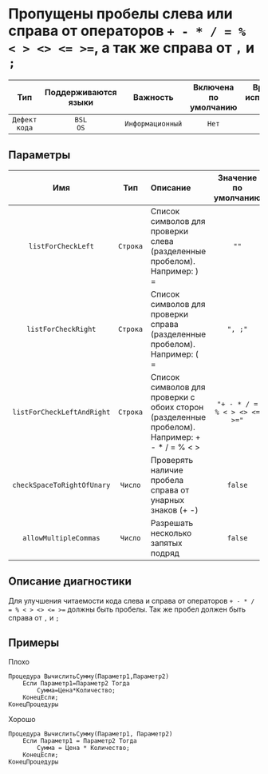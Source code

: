 # Пропущены пробелы слева или справа от операторов `+ - * / = % < > <> <= >=`, а так же справа от `,` и `;`

| Тип | Поддерживаются<br/>языки | Важность | Включена<br/>по умолчанию | Время на<br/>исправление (мин) | Тэги |
| :-: | :-: | :-: | :-: | :-: | :-: |
| `Дефект кода` | `BSL`<br/>`OS` | `Информационный` | `Нет` | `1` | `badpractice` |

## Параметры 

| Имя | Тип | Описание | Значение по умолчанию |
| :-: | :-: | :-- | :-: |
| `listForCheckLeft` | `Строка` | Список символов для проверки слева (разделенные пробелом). Например: ) = | `""` |
| `listForCheckRight` | `Строка` | Список символов для проверки справа (разделенные пробелом). Например: ( = | `", ;"` |
| `listForCheckLeftAndRight` | `Строка` | Список символов для проверки с обоих сторон (разделенные пробелом). Например: + - * / = % < > | `"+ - * / = % < > <> <= >="` |
| `checkSpaceToRightOfUnary` | `Число` | Проверять наличие пробела справа от унарных знаков (+ -) | `false` |
| `allowMultipleCommas` | `Число` | Разрешать несколько запятых подряд | `false` |

<!-- Блоки выше заполняются автоматически, не трогать -->
## Описание диагностики

Для улучшения читаемости кода слева и справа от операторов `+ - * / = % < > <> <= >=` должны быть пробелы.
Так же пробел должен быть справа от `,` и `;`

## Примеры

Плохо

```bsl
Процедура ВычислитьСумму(Параметр1,Параметр2)
    Если Параметр1=Параметр2 Тогда
        Сумма=Цена*Количество;
    КонецЕсли;
КонецПроцедуры
```

Хорошо

```bsl
Процедура ВычислитьСумму(Параметр1, Параметр2)
    Если Параметр1 = Параметр2 Тогда
        Сумма = Цена * Количество;
    КонецЕсли;
КонецПроцедуры
```
